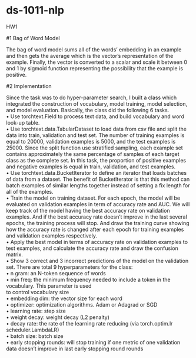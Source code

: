 # ds-1011-nlp
HW1

#1 Bag of Word Model

The bag of word model sums all of the words’ embedding in an example and then gets the average which is the vector’s representation of the example. Finally, the vector is converted to a scalar and scale it between 0 and 1 by sigmoid function representing the possibility that the example is positive.

#2 Implementation

Since the task was to do hyper-parameter search, I built a class which integrated the construction of vocabulary, model training, model selection, and model evaluation. Basically, the class did the following 6 tasks.<br />
• Use torchtext.Field to process text data, and build vocabulary and word look-up table.<br />
• Use torchtext.data.TabularDataset to load data from csv file and split the data into train, validation and test set. The number of training examples is equal to 20000, validation examples is 5000, and the test examples is 25000. Since the split function use stratified sampling, each example set contains approximately the same percentage of samples of each target class as the complete set. In this task, the proportion of positive examples and negative examples is equal in train, validation, and test examples.<br />
• Use torchtext.data.BucketIterator to define an iterator that loads batches of data from a dataset. The benefit of BucketIterator is that this method can batch examples of similar lengths together instead of setting a fix length for all of the examples.<br />
• Train the model on training dataset. For each epoch, the model will be evaluated on validation examples in term of accuracy rate and AUC. We will keep track of the model having the best accuracy rate on validation examples. And if the best accuracy rate doesn’t improve in the last several epochs, the training process will stop. And draw the training curve showing how the accuracy rate is changed after each epoch for training examples and validation examples respectively.<br />
• Apply the best model in terms of accuracy rate on validation examples to test examples, and calculate the accuracy rate and draw the confusion matrix.<br />
• Show 3 correct and 3 incorrect predictions of the model on the validation set. There are total 9 hyperparameters for the class:<br />
• n gram: an N-token sequence of words<br />
• min freq: the minimum frequency needed to include a token in the vocabulary. This parameter is used<br />
to control vocabulary size<br />
• embedding dim: the vector size for each word<br />
• optimizer: optimization algorithms. Adam or Adagrad or SGD<br />
• learning rate: step size<br />
• weight decay: weight decay (L2 penalty)<br />
• decay rate: the rate of the learning rate reducing (via torch.optim.lr scheduler.LambdaLR)<br />
• batch size: batch size<br />
• early stopping rounds: will stop training if one metric of one validation data doesn’t improve in last early stopping round rounds<br />
       
